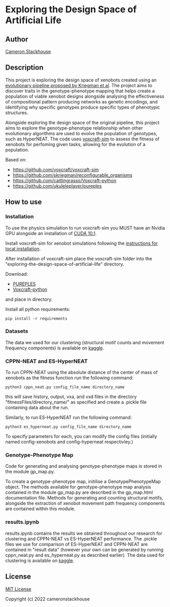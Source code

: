 # Exploring the Design Space of Artificial Life

## Author
[Cameron Stackhouse](https://github.com/cameronstackhouse)

## Description
This project is exploring the design space of xenobots created using an [evolutionary pipeline proposed by Kriegman et al](https://cdorgs.github.io/). The project aims to discover traits in the genotype-phenotype mapping that helps create a population of viable xenobot designs alongside analysing the effectiveness of compositional pattern producing networks as genetic encodings, and identifying why specific genotypes produce specific types of phenotypic structures.

Alongside exploring the design space of the original pipeline, this project aims to explore the genotype-phenotype relationship when other evolutionary algorithms are used to evolve the population of genotypes, such as HyperNEAT. The code uses [voxcraft-sim](https://github.com/voxcraft/voxcraft-sim) to assess the fitness of xenobots for perfoming given tasks, allowing for the evolution of a population.

Based on: 
* https://github.com/voxcraft/voxcraft-sim 
* https://github.com/skriegman/reconfigurable_organisms
* https://github.com/caitlingrasso/Voxcraft-python
* https://github.com/ukuleleplayer/pureples

## How to use

### Installation
To use the physics simulation to run voxcraft-sim you MUST have an Nvidia GPU alongside an installation of [CUDA 10.1](https://developer.nvidia.com/cuda-10.1-download-archive-base).

Install voxcraft-sim for xenobot simulations following the [instructions for local installation](https://github.com/voxcraft/voxcraft-sim).

After installation of voxcraft-sim place the voxcraft-sim folder into the "exploring-the-design-space-of-artificial-life" directory.

Download: 
* [PUREPLES](https://github.com/ukuleleplayer/pureples) 
* [Voxcraft-python](https://github.com/caitlingrasso/Voxcraft-python)

and place in directory.

Install all python requirements:
    
    pip install -r requirements

### Datasets

The data we used for our clustering (structural motif counts and movement frequency components) is available on [kaggle](https://www.kaggle.com/datasets/cameronstackhouse/xenobots).

### CPPN-NEAT and ES-HyperNEAT
To run CPPN-NEAT using the absolute distance of the center of mass of xenobots as the fitness function run the following command:

    python3 cppn_neat.py config_file_name directory_name

this will save history, output, vxa, and vxd files in the directory "fitnessFiles/directory_name/" as specified and create a .pickle file containing data about the run.

Similarly, to run ES-HyperNEAT run the following command:

    python3 es_hyperneat.py config_file_name directory_name

To specify parameters for each, you can modify the config files (initially named config-xenobots and config-hyperneat respectivley.)

### Genotype-Phenotype Map

Code for generating and analysing genotype-phenotype maps is stored in the module 
gp_map.py. 

To create a genotype-phenotype map, initilise a GenotypePhenotypeMap object.
The methods available for genotype-phenotype map analysis contained in the module gp_map.py are described in the gp_map.html documentation file.
Methods for generating and counting structural motifs, alongside the extraction of xenobot movement path frequency components are contained within this module.

### results.ipynb

results.ipynb contains the results we obtained throughout our research for clustering and CPPN-NEAT vs ES-HyperNEAT performance. 
The .pickle files we use for comparison of ES-HyperNEAT and CPPN-NEAT are contained in "result data" (however your own can be generated by running cppn_neat.py and es_hyperneat.py as described earlier).
The data used for clustering is available on [kaggle](https://www.kaggle.com/datasets/cameronstackhouse/xenobots).

## License
[MIT License](https://github.com/cameronstackhouse/exploring-the-design-space-of-artificial-life/blob/main/LICENSE)

Copyright (c) 2022 cameronstackhouse

